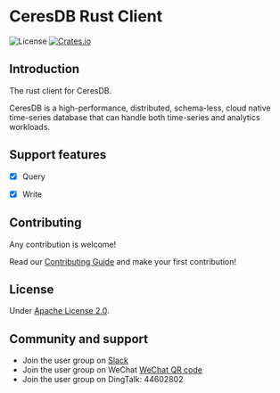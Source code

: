 # CeresDB Rust Client

![License](https://img.shields.io/badge/license-Apache--2.0-green.svg)
[![Crates.io](https://img.shields.io/crates/v/ceresdb-client.svg)](https://crates.io/crates/ceresdb-client)

## Introduction
The rust client for CeresDB.

CeresDB is a high-performance, distributed, schema-less, cloud native time-series database that can handle both time-series and analytics workloads.

## Support features
- [x] Query
- [x] Write


## Contributing
Any contribution is welcome!

Read our [Contributing Guide](https://github.com/CeresDB/ceresdb/blob/main/CONTRIBUTING.md) and make your first contribution!

## License
Under [Apache License 2.0](./LICENSE).

## Community and support
- Join the user group on [Slack](https://join.slack.com/t/ceresdbcommunity/shared_invite/zt-1au1ihbdy-5huC9J9s2462yBMIWmerTw)
- Join the user group on WeChat [WeChat QR code](https://github.com/CeresDB/assets/blob/main/WeChatQRCode.jpg)
- Join the user group on DingTalk: 44602802
